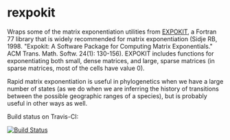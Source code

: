 # rexpokit

Wraps some of the matrix exponentiation utilities from
[EXPOKIT](http://www.maths.uq.edu.au/expokit/), 
a Fortran 77 library that is widely recommended for matrix exponentiation 
(Sidje RB, 1998. "Expokit: A Software Package for Computing Matrix 
Exponentials." ACM Trans. Math. Softw. 24(1): 130-156). EXPOKIT includes 
functions for exponentiating both small, dense matrices, and large, sparse 
matrices (in sparse matrices, most of the cells have value 0). 

Rapid matrix exponentiation is useful in phylogenetics when we have a large 
number of states (as we do when we are inferring the history of transitions 
between the possible geographic ranges of a species), but is probably 
useful in other ways as well.

Build status on Travis-CI:

[![Build Status](https://travis-ci.org/nmatzke/rexpokit.svg?branch=master)](https://travis-ci.org/nmatzke/rexpokit)
